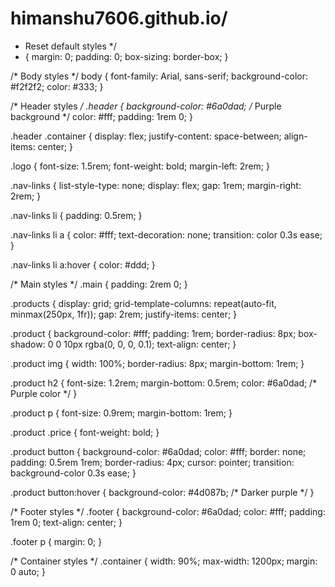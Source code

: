# himanshu7606.github.io/
* Reset default styles */
* {
    margin: 0;
    padding: 0;
    box-sizing: border-box;
}

/* Body styles */
body {
    font-family: Arial, sans-serif;
    background-color: #f2f2f2;
    color: #333;
}

/* Header styles */
.header {
    background-color: #6a0dad; /* Purple background */
    color: #fff;
    padding: 1rem 0;
}

.header .container {
    display: flex;
    justify-content: space-between;
    align-items: center;
}

.logo {
    font-size: 1.5rem;
    font-weight: bold;
    margin-left: 2rem;
}

.nav-links {
    list-style-type: none;
    display: flex;
    gap: 1rem;
    margin-right: 2rem;
}

.nav-links li {
    padding: 0.5rem;
}

.nav-links li a {
    color: #fff;
    text-decoration: none;
    transition: color 0.3s ease;
}

.nav-links li a:hover {
    color: #ddd;
}

/* Main styles */
.main {
    padding: 2rem 0;
}

.products {
    display: grid;
    grid-template-columns: repeat(auto-fit, minmax(250px, 1fr));
    gap: 2rem;
    justify-items: center;
}

.product {
    background-color: #fff;
    padding: 1rem;
    border-radius: 8px;
    box-shadow: 0 0 10px rgba(0, 0, 0, 0.1);
    text-align: center;
}

.product img {
    width: 100%;
    border-radius: 8px;
    margin-bottom: 1rem;
}

.product h2 {
    font-size: 1.2rem;
    margin-bottom: 0.5rem;
    color: #6a0dad; /* Purple color */
}

.product p {
    font-size: 0.9rem;
    margin-bottom: 1rem;
}

.product .price {
    font-weight: bold;
}

.product button {
    background-color: #6a0dad;
    color: #fff;
    border: none;
    padding: 0.5rem 1rem;
    border-radius: 4px;
    cursor: pointer;
    transition: background-color 0.3s ease;
}

.product button:hover {
    background-color: #4d087b; /* Darker purple */
}

/* Footer styles */
.footer {
    background-color: #6a0dad;
    color: #fff;
    padding: 1rem 0;
    text-align: center;
}

.footer p {
    margin: 0;
}

/* Container styles */
.container {
    width: 90%;
    max-width: 1200px;
    margin: 0 auto;
}
